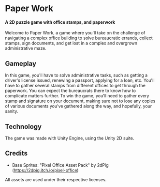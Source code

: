 # Paper Work
#### A 2D puzzle game with office stamps, and paperwork

Welcome to Paper Work, a game where you'll take on the challenge of navigating a complex office building to solve bureaucratic errands, collect stamps, sign documents, and get lost in a complex and overgrown administrative maze.

## Gameplay

In this game, you'll have to solve administrative tasks, such as getting a driver's license issued, renewing a passport, applying for a loan, etc. You'll have to gather several stamps from different offices to get through the paperwork. You can expect the bureaucrats there to know how to complicate matters further. To win the game, you'll need to gather every stamp and signature on your document, making sure not to lose any copies of various documents you've gathered along the way, and hopefully, your sanity.

## Technology

The game was made with Unity Engine, using the Unity 2D suite.

## Credits

- Base Sprites: "Pixel Office Asset Pack" by 2dPig (https://2dpig.itch.io/pixel-office)

All assets are used under their respective licenses.
